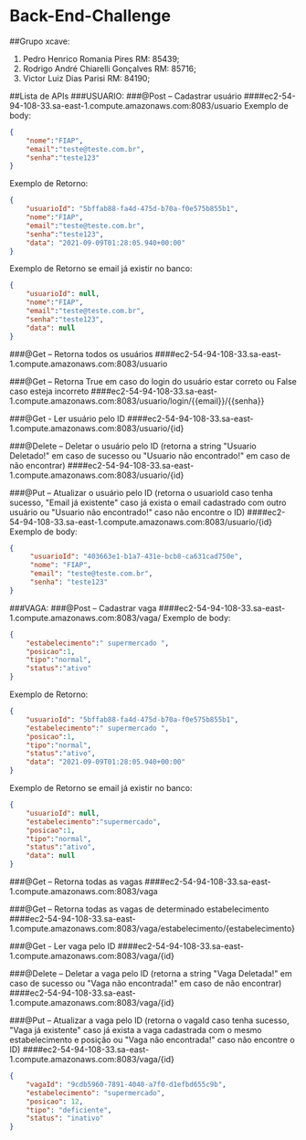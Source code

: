 # Back-End-Challenge

##Grupo xcave:

1. Pedro Henrico Romania Pires RM: 85439;
2. Rodrigo André Chiarelli Gonçalves RM: 85716;
3. Victor Luiz Dias Parisi RM: 84190;

##Lista de APIs
###USUARIO:
###@Post – Cadastrar usuário
####ec2-54-94-108-33.sa-east-1.compute.amazonaws.com:8083/usuario
Exemplo de body:
```json
{
    "nome":"FIAP",
    "email":"teste@teste.com.br",
    "senha":"teste123"
}
```
Exemplo de Retorno:
```json
{
    "usuarioId": "5bffab88-fa4d-475d-b70a-f0e575b855b1",
    "nome":"FIAP",
    "email":"teste@teste.com.br",
    "senha":"teste123",
    "data": "2021-09-09T01:28:05.940+00:00"
}
```
Exemplo de Retorno se email já existir no banco:
```json
{
    "usuarioId": null,
    "nome":"FIAP",
    "email":"teste@teste.com.br",
    "senha":"teste123",
    "data": null
}
```
###@Get – Retorna todos os usuários
####ec2-54-94-108-33.sa-east-1.compute.amazonaws.com:8083/usuario

###@Get – Retorna True em caso do login do usuário estar correto ou False caso esteja incorreto
####ec2-54-94-108-33.sa-east-1.compute.amazonaws.com:8083/usuario/login/{{email}}/{{senha}}

###@Get - Ler usuário pelo ID
####ec2-54-94-108-33.sa-east-1.compute.amazonaws.com:8083/usuario/{id}

###@Delete – Deletar o usuário pelo ID (retorna a string "Usuario Deletado!" em caso de sucesso ou "Usuario não encontrado!" em caso de não encontrar)
####ec2-54-94-108-33.sa-east-1.compute.amazonaws.com:8083/usuario/{id}

###@Put – Atualizar o usuário pelo ID (retorna o usuarioId caso tenha sucesso, "Email já existente" caso já exista o email cadastrado com outro usuário ou "Usuario não encontrado!" caso não encontre o ID)
####ec2-54-94-108-33.sa-east-1.compute.amazonaws.com:8083/usuario/{id}
Exemplo de body:
```json
{
     "usuarioId": "403663e1-b1a7-431e-bcb8-ca631cad750e",
     "nome": "FIAP",
     "email": "teste@teste.com.br",
     "senha": "teste123"
}
```

###VAGA:
###@Post – Cadastrar vaga
####ec2-54-94-108-33.sa-east-1.compute.amazonaws.com:8083/vaga/
Exemplo de body:
```json
{
    "estabelecimento":" supermercado ",
    "posicao":1,
    "tipo":"normal",
    "status":"ativo"
}
```
Exemplo de Retorno:
```json
{
    "usuarioId": "5bffab88-fa4d-475d-b70a-f0e575b855b1",
    "estabelecimento":" supermercado ",
    "posicao":1,
    "tipo":"normal",
    "status":"ativo",
    "data": "2021-09-09T01:28:05.940+00:00"
}
```
Exemplo de Retorno se email já existir no banco:
```json
{
    "usuarioId": null,
    "estabelecimento":"supermercado",
    "posicao":1,
    "tipo":"normal",
    "status":"ativo",
    "data": null
}
```
###@Get – Retorna todas as vagas
####ec2-54-94-108-33.sa-east-1.compute.amazonaws.com:8083/vaga

###@Get – Retorna todas as vagas de determinado estabelecimento
####ec2-54-94-108-33.sa-east-1.compute.amazonaws.com:8083/vaga/estabelecimento/{estabelecimento}

###@Get - Ler vaga pelo ID
####ec2-54-94-108-33.sa-east-1.compute.amazonaws.com:8083/vaga/{id}

###@Delete – Deletar a vaga pelo ID (retorna a string "Vaga Deletada!" em caso de sucesso ou "Vaga não encontrada!" em caso de não encontrar)
####ec2-54-94-108-33.sa-east-1.compute.amazonaws.com:8083/vaga/{id}

###@Put – Atualizar a vaga pelo ID (retorna o vagaId caso tenha sucesso, "Vaga já existente" caso já exista a vaga cadastrada com o mesmo estabelecimento e posição ou "Vaga não encontrada!" caso não encontre o ID)
####ec2-54-94-108-33.sa-east-1.compute.amazonaws.com:8083/vaga/{id}
```json
{
    "vagaId": "9cdb5960-7891-4040-a7f0-d1efbd655c9b",
    "estabelecimento": "supermercado",
    "posicao": 12,
    "tipo": "deficiente",
    "status": "inativo"
}
```